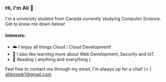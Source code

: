 ### Hi, I'm Ali :slightly_smiling_face:

I'm a university student from Canada currently studying Computer Science. Get to know me down below!

#### Interests:

- :cloud: I enjoy all things Cloud / Cloud Development!
- :closed_lock_with_key: I also like learning more about Web Development, Security and IoT.
- :scroll: Reading ( anything and everything ).

Feel free to contact me through my email, I'm always up for a chat! (=    | alilezzeik1@gmail.com

<!--
**aliL123/aliL123** is a ✨ _special_ ✨ repository because its `README.md` (this file) appears on your GitHub profile.

Here are some ideas to get you started:

- 🔭 I’m currently working on ...
- 🌱 I’m currently learning ...
- 👯 I’m looking to collaborate on ...
- 🤔 I’m looking for help with ...
- 💬 Ask me about ...
- 📫 How to reach me: ...
- 😄 Pronouns: ...
- ⚡ Fun fact: ...
-->

